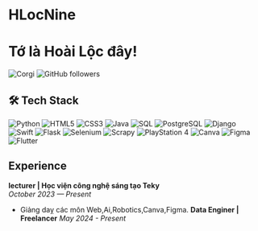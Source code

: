 # HLocNine
# Tớ là Hoài Lộc đây!
![Corgi](https://github.com/HoaiLoc9/repository/blob/main/corgi.gif)
![GitHub followers](https://img.shields.io/github/followers/HoaiLoc9?label=Follow&style=social)

## 🛠 Tech Stack
![Python](https://img.shields.io/badge/-Python-333?style=flat&logo=python)
![HTML5](https://img.shields.io/badge/-HTML5-333?style=flat&logo=html5)
![CSS3](https://img.shields.io/badge/-CSS3-333?style=flat&logo=css3&logoColor=1572B6)
![Java](https://img.shields.io/badge/-Java-333?style=flat&logo=java)
![SQL](https://img.shields.io/badge/-SQL-333?style=flat&logo=sql)
![PostgreSQL](https://img.shields.io/badge/-PostgreSQL-333?style=flat&logo=postgresql)
![Django](https://img.shields.io/badge/-Django-333?style=flat&logo=django)
![Swift](https://img.shields.io/badge/-Swift-333?style=flat&logo=swift)
![Flask](https://img.shields.io/badge/-Flask-333?style=flat&logo=flask)
![Selenium](https://img.shields.io/badge/-Selenium-333?style=flat&logo=selenium)
![Scrapy](https://img.shields.io/badge/-Scrapy-333?style=flat&logo=scrapy)
![PlayStation 4](https://img.shields.io/badge/-PlayStation%204-333?style=flat&logo=playstation)
![Canva](https://img.shields.io/badge/-Canva-333?style=flat&logo=canva)
![Figma](https://img.shields.io/badge/-Figma-333?style=flat&logo=figma)
![Flutter](https://img.shields.io/badge/-Flutter-333?style=flat&logo=flutter)

## Experience
**lecturer | Học viện công nghệ sáng tạo Teky**  
*October 2023 — Present*

- Giảng daỵ các môn Web,Ai,Robotics,Canva,Figma.
**Data Enginer | Freelancer**
*May 2024 - Present*

